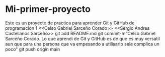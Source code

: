 # Mi-primer-proyecto
Este es un proyecto de practica para aprender Git y GitHub de programacion 1
<<Celso Gabriel Sarceño Corado>> <<Sergio Andres Castellanos Sarceño>>
git add README.md
git commit-m"Celso Gabriel Sarceño Corado. Lo que aprendi de Git y GitHub es de que es muy versatil aun que para una persona que va empesando a utilisarlo sele complica un poco"
git push origin main
